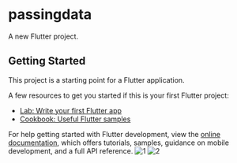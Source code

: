 # passingdata

A new Flutter project.

## Getting Started

This project is a starting point for a Flutter application.

A few resources to get you started if this is your first Flutter project:

- [Lab: Write your first Flutter app](https://docs.flutter.dev/get-started/codelab)
- [Cookbook: Useful Flutter samples](https://docs.flutter.dev/cookbook)

For help getting started with Flutter development, view the
[online documentation](https://docs.flutter.dev/), which offers tutorials,
samples, guidance on mobile development, and a full API reference.
![1](https://user-images.githubusercontent.com/126196537/221032012-3642d9dc-f3c3-4c79-95d7-9be867cec2cb.png)
![2](https://user-images.githubusercontent.com/126196537/221032021-ce1b2804-e2ae-4bb4-809f-d391314ee86d.png)
